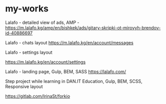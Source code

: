 # my-works

Lalafo - detailed view of ads, AMP - https://m.lalafo.kg/amp/en/bishkek/ads/gitary-skripki-ot-mirovyh-brendov-id-40886697

Lalafo - chats layout 
 https://m.lalafo.kg/en/account/messages

Lalafo - settings layout

https://m.lalafo.kg/en/account/settings

Lalafo - landing page, Gulp, BEM, SASS
https://lalafo.com/

Step project while learning in DAN.IT Education,  Gulp, BEM, SCSS, Responsive layout

https://gitlab.com/IrinaSt/forkio